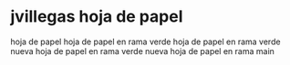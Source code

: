 # jvillegas hoja de papel 
hoja de papel 
hoja de papel en rama verde 
hoja de papel en rama verde
nueva hoja de papel en rama verde
nueva hoja de papel en rama main